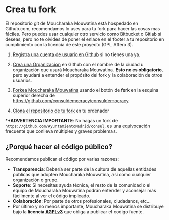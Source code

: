 # Crea tu fork

El repositorio git de Moucharaka Mouwatina está hospedado en Github.com, recomendamos lo uses para tu fork para hacer las cosas mas fáciles. Pero puedes usar cualquier otro servicio como Bitbucket o Gitlab si deseas, pero no te olvides de poner el enlace en el footer a tu repositorio en cumplimiento con la licencia de este proyecto (GPL Affero 3).

1. [Registra una cuenta de usuario en Github](https://github.com/join) si no tienes una ya.

2. [Crea una Organización](https://help.github.com/articles/creating-a-new-organization-from-scratch/) en Github con el nombre de la ciudad u organización que usará Moucharaka Mouwatina. **Esto no es obligatorio**, pero ayudará a entender el propósito del fork y la colaboración de otros usuarios.

3. [Forkea Moucharaka Mouwatina](https://help.github.com/articles/fork-a-repo/) usando el botón de **fork** en la esquina superior derecha de <https://github.com/consuldemocracy/consuldemocracy>

4. [Clona el repositorio de tu fork](https://help.github.com/articles/cloning-a-repository/) en tu ordenador

\***\*ADVERTENCIA IMPORTANTE**: No hagas un fork de `https://github.com/AyuntamientoMadrid/consul`, es una equivocación frecuente que conlleva múltiples y graves problemas.

## ¿Porqué hacer el código público?

Recomendamos publicar el código por varias razones:

- **Transparencia**: Debería ser parte de la cultura de aquellas entidades públicas que adopten Moucharaka Mouwatina, así como cualquier organización o grupo.
- **Soporte**: Si necesitas ayuda técnica, el resto de la comunidad o el equipo de Moucharaka Mouwatina podrán entender y aconsejar mas fácilmente al ver el código implicado.
- **Colaboración**: Por parte de otros profesionales, ciudadanos, etc...
- Por último y no menos importante, Moucharaka Mouwatina se distribuye bajo la **licencia [AGPLv3](https://github.com/consuldemocracy/consuldemocracy/blob/master/LICENSE-AGPLv3.txt)** que obliga a publicar el codigo fuente.
